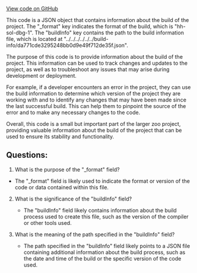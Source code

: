 [View code on GitHub](zoo-labs/zoo/blob/master/contracts/artifacts/@openzeppelin/contracts/token/ERC20/extensions/IERC20Metadata.sol/IERC20Metadata.dbg.json)

This code is a JSON object that contains information about the build of the project. The "_format" key indicates the format of the build, which is "hh-sol-dbg-1". The "buildInfo" key contains the path to the build information file, which is located at "../../../../../../build-info/da771cde3295248bb0d9e49f712de35f.json".

The purpose of this code is to provide information about the build of the project. This information can be used to track changes and updates to the project, as well as to troubleshoot any issues that may arise during development or deployment.

For example, if a developer encounters an error in the project, they can use the build information to determine which version of the project they are working with and to identify any changes that may have been made since the last successful build. This can help them to pinpoint the source of the error and to make any necessary changes to the code.

Overall, this code is a small but important part of the larger zoo project, providing valuable information about the build of the project that can be used to ensure its stability and functionality.
## Questions: 
 1. What is the purpose of the "_format" field?
   - The "_format" field is likely used to indicate the format or version of the code or data contained within this file.

2. What is the significance of the "buildInfo" field?
   - The "buildInfo" field likely contains information about the build process used to create this file, such as the version of the compiler or other tools used.

3. What is the meaning of the path specified in the "buildInfo" field?
   - The path specified in the "buildInfo" field likely points to a JSON file containing additional information about the build process, such as the date and time of the build or the specific version of the code used.